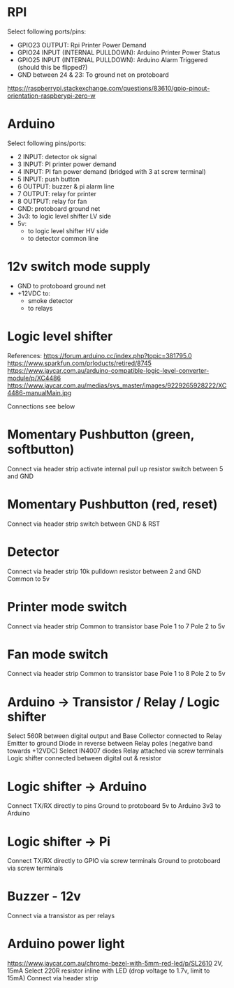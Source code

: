 # RPI

Select following ports/pins:

* GPIO23 OUTPUT: Rpi Printer Power Demand
* GPIO24 INPUT (INTERNAL PULLDOWN): Arduino Printer Power Status
* GPIO25 INPUT (INTERNAL PULLDOWN): Arduino Alarm Triggered (should this be flipped?)
* GND between 24 & 23: To ground net on protoboard

https://raspberrypi.stackexchange.com/questions/83610/gpio-pinout-orientation-raspberypi-zero-w

# Arduino

Select following pins/ports:

* 2 INPUT: detector ok signal
* 3 INPUT: PI printer power demand
* 4 INPUT: PI fan power demand (bridged with 3 at screw terminal)
* 5 INPUT: push button
* 6 OUTPUT: buzzer & pi alarm line
* 7 OUTPUT: relay for printer
* 8 OUTPUT: relay for fan
* GND: protoboard ground net
* 3v3: to logic level shifter LV side
* 5v:
  * to logic level shifter HV side
  * to detector common line

# 12v switch mode supply

* GND to protoboard ground net
* +12VDC to:
    * smoke detector
    * to relays

# Logic level shifter

References:
https://forum.arduino.cc/index.php?topic=381795.0
https://www.sparkfun.com/prloducts/retired/8745
https://www.jaycar.com.au/arduino-compatible-logic-level-converter-module/p/XC4486
https://www.jaycar.com.au/medias/sys_master/images/9229265928222/XC4486-manualMain.jpg


Connections see below

# Momentary Pushbutton (green, softbutton)

Connect via header strip
activate internal pull up resistor
switch between 5 and GND

# Momentary Pushbutton (red, reset)

Connect via header strip
switch between GND & RST

# Detector

Connect via header strip
10k pulldown resistor between 2 and GND
Common to 5v

# Printer mode switch

Connect via header strip
Common to transistor base
Pole 1 to 7
Pole 2 to 5v

# Fan mode switch

Connect via header strip
Common to transistor base
Pole 1 to 8
Pole 2 to 5v

# Arduino -> Transistor / Relay / Logic shifter

Select 560R between digital output and Base
Collector connected to Relay
Emitter to ground
Diode in reverse between Relay poles (negative band towards +12VDC)
Select IN4007 diodes
Relay attached via screw terminals
Logic shifter connected between digital out & resistor

# Logic shifter -> Arduino

Connect TX/RX directly to pins
Ground to protoboard
5v to Arduino
3v3 to Arduino

# Logic shifter -> Pi

Connect TX/RX directly to GPIO via screw terminals
Ground to protoboard via screw terminals

# Buzzer - 12v

Connect via a transistor as per relays

# Arduino power light

https://www.jaycar.com.au/chrome-bezel-with-5mm-red-led/p/SL2610
2V, 15mA
Select 220R resistor inline with LED (drop voltage to 1.7v, limit to 15mA)
Connect via header strip
